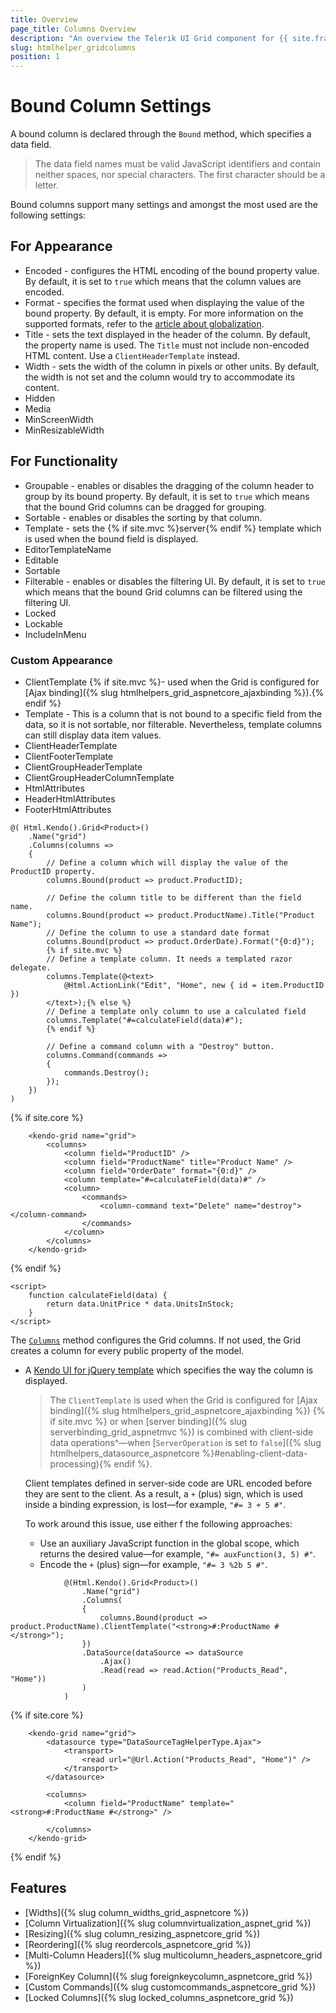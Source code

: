 ```yaml
---
title: Overview
page_title: Columns Overview
description: "An overview the Telerik UI Grid component for {{ site.framework }} columns options."
slug: htmlhelper_gridcolumns
position: 1
---
```


# Bound Column Settings

A bound column is declared through the `Bound` method, which specifies a data field.

> The data field names must be valid JavaScript identifiers and contain neither spaces, nor special characters. The first character should be a letter.

Bound columns support many settings and amongst the most used are the following settings:

## For Appearance

* Encoded - configures the HTML encoding of the bound property value. By default, it is set to `true` which means that the column values are encoded.
* Format - specifies the format used when displaying the value of the bound property. By default, it is empty. For more information on the supported formats, refer to the [article about globalization](https://docs.telerik.com/kendo-ui/framework/globalization/overview).
* Title - sets the text displayed in the header of the column. By default, the property name is used. The `Title` must not include non-encoded HTML content. Use a `ClientHeaderTemplate` instead.
* Width - sets the width of the column in pixels or other units. By default, the width is not set and the column would try to accommodate its content.
* Hidden
* Media
* MinScreenWidth
* MinResizableWidth

## For Functionality

* Groupable - enables or disables the dragging of the column header to group by its bound property. By default, it is set to `true` which means that the bound Grid columns can be dragged for grouping.
* Sortable - enables or disables the sorting by that column.
* Template - sets the {% if site.mvc %}server{% endif %} template which is used when the bound field is displayed.
* EditorTemplateName
* Editable
* Sortable
* Filterable - enables or disables the filtering UI. By default, it is set to `true` which means that the bound Grid columns can be filtered using the filtering UI.
* Locked
* Lockable
* IncludeInMenu

### Custom Appearance 

* ClientTemplate {% if site.mvc %}- used when the Grid is configured for [Ajax binding]({% slug htmlhelpers_grid_aspnetcore_ajaxbinding %}).{% endif %}
* Template -  This is a column that is not bound to a specific field from the data, so it is not sortable, nor filterable. Nevertheless, template columns can still display data item values.
* ClientHeaderTemplate
* ClientFooterTemplate
* ClientGroupHeaderTemplate
* ClientGroupHeaderColumnTemplate
* HtmlAttributes
* HeaderHtmlAttributes
* FooterHtmlAttributes

```HtmlHelper
@( Html.Kendo().Grid<Product>()
    .Name("grid")
    .Columns(columns =>
    {
        // Define a column which will display the value of the ProductID property.
        columns.Bound(product => product.ProductID);            

        // Define the column title to be different than the field name.
        columns.Bound(product => product.ProductName).Title("Product Name");            
        // Define the column to use a standard date format
        columns.Bound(product => product.OrderDate).Format("{0:d}"); 
        {% if site.mvc %}
        // Define a template column. It needs a templated razor delegate.
        columns.Template(@<text>
            @Html.ActionLink("Edit", "Home", new { id = item.ProductID })
        </text>);{% else %} 
        // Define a template only column to use a calculated field
        columns.Template("#=calculateField(data)#");
        {% endif %}           

        // Define a command column with a "Destroy" button.
        columns.Command(commands =>
        {
            commands.Destroy();
        });
    })
)
```
{% if site.core %}
```TagHelper
    <kendo-grid name="grid">
        <columns>
            <column field="ProductID" />
            <column field="ProductName" title="Product Name" />
            <column field="OrderDate" format="{0:d}" />
            <column template="#=calculateField(data)#" />
            <column>
                <commands>
                    <column-command text="Delete" name="destroy"></column-command>
                </commands>
            </column>
        </columns>
    </kendo-grid>
```
{% endif %}
```script
<script>
    function calculateField(data) {
        return data.UnitPrice * data.UnitsInStock;
    }
</script>

```


The [`Columns`](/api/Kendo.Mvc.UI.Fluent/GridBuilder#columnssystemactionkendomvcuifluentgridcolumnfactoryt) method configures the Grid columns. If not used, the Grid creates a column for every public property of the model.

* A [Kendo UI for jQuery template](https://docs.telerik.com/kendo-ui/framework/templates/overview) which specifies the way the column is displayed.

    > The `ClientTemplate` is used when the Grid is configured for [Ajax binding]({% slug htmlhelpers_grid_aspnetcore_ajaxbinding %}) {% if site.mvc %} or when [server binding]({% slug serverbinding_grid_aspnetmvc %}) is combined with client-side data operations^&mdash;when [`ServerOperation` is set to `false`]({% slug htmlhelpers_datasource_aspnetcore %}#enabling-client-data-processing){% endif %}.

    Client templates defined in server-side code are URL encoded before they are sent to the client. As a result, a `+` (plus) sign, which is used inside a binding expression, is lost&mdash;for example, `"#= 3 + 5 #"`.

    To work around this issue, use either f the following approaches:
    * Use an auxiliary JavaScript function in the global scope, which returns the desired value&mdash;for example, `"#= auxFunction(3, 5) #"`.
    * Encode the `+` (plus) sign&mdash;for example, `"#= 3 %2b 5 #"`.

```HtmlHelper
            @(Html.Kendo().Grid<Product>()
                .Name("grid")
                .Columns(
                {
                    columns.Bound(product => product.ProductName).ClientTemplate("<strong>#:ProductName #</strong>");
                })
                .DataSource(dataSource => dataSource
                    .Ajax()
                    .Read(read => read.Action("Products_Read", "Home"))
                )
            )
```
{% if site.core %}
```TagHelper
    <kendo-grid name="grid">
        <datasource type="DataSourceTagHelperType.Ajax">
            <transport>
                <read url="@Url.Action("Products_Read", "Home")" />
            </transport>
        </datasource>
        
        <columns>
            <column field="ProductName" template="<strong>#:ProductName #</strong>" />

        </columns>
    </kendo-grid>
```
{% endif %}



## Features

* [Widths]({% slug column_widths_grid_aspnetcore %})
* [Column Virtualization]({% slug columnvirtualization_aspnet_grid %})
* [Resizing]({% slug column_resizing_aspnetcore_grid %})
* [Reordering]({% slug reordercols_aspnetcore_grid %})
* [Multi-Column Headers]({% slug multicolumn_headers_aspnetcore_grid %})
* [ForeignKey Column]({% slug foreignkeycolumn_aspnetcore_grid %})
* [Custom Commands]({% slug customcommands_aspnetcore_grid %})
* [Locked Columns]({% slug locked_columns_aspnetcore_grid %})
